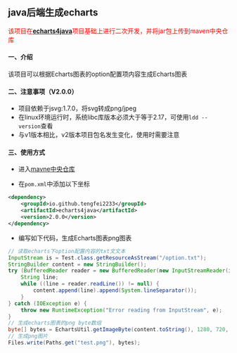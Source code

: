 ## java后端生成echarts

<font color=red>该项目在[**echarts4java**](https://github.com/bajie-git/echarts4java)项目基础上进行二次开发，并将jar包上传到maven中央仓库</font>

#### 一、介绍

该项目可以根据Echarts图表的option配置项内容生成Echarts图表

#### 二、注意事项（V2.0.0）
* 项目依赖于jsvg:1.7.0，将svg转成png/jpeg
* 在linux环境运行时，系统libc库版本必须大于等于2.17，可使用`ldd --version`查看
* 与v1版本相比，v2版本项目包名发生变化，使用时需要注意

#### 三、使用方式

* 进入[mavne中央仓库](https://central.sonatype.com/)

* 在`pom.xml`中添加以下坐标

```xml
<dependency>
    <groupId>io.github.tengfei2233</groupId>
    <artifactId>echarts4java</artifactId>
    <version>2.0.0</version>
</dependency>
```

* 编写如下代码，生成Echarts图表png图表

```java
// 读取echarts下option配置内容的txt文文本
InputStream is = Test.class.getResourceAsStream("/option.txt");
StringBuilder content = new StringBuilder();
try (BufferedReader reader = new BufferedReader(new InputStreamReader(is, StandardCharsets.UTF_8))) {
    String line;
    while ((line = reader.readLine()) != null) {
        content.append(line).append(System.lineSeparator());
    }
} catch (IOException e) {
    throw new RuntimeException("Error reading from InputStream", e);
}
// 生成echarts图表的png byte数组
byte[] bytes = EchartsUtil.getImageByte(content.toString(), 1280, 720, Echarts.ImageType.PNG);
// 生成png图片
Files.write(Paths.get("test.png"), bytes);
```


